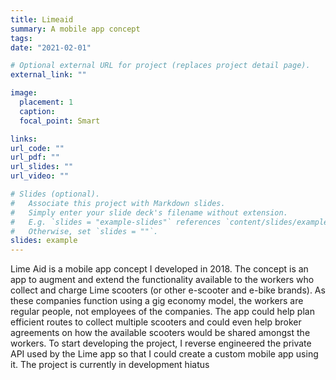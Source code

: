 ```yaml
---
title: Limeaid
summary: A mobile app concept
tags:
date: "2021-02-01"

# Optional external URL for project (replaces project detail page).
external_link: ""

image:
  placement: 1
  caption: 
  focal_point: Smart

links:
url_code: ""
url_pdf: ""
url_slides: ""
url_video: ""

# Slides (optional).
#   Associate this project with Markdown slides.
#   Simply enter your slide deck's filename without extension.
#   E.g. `slides = "example-slides"` references `content/slides/example-slides.md`.
#   Otherwise, set `slides = ""`.
slides: example
---
```


Lime Aid is a mobile app concept I developed in 2018. The concept is an app to augment and extend the functionality available to the workers who collect and charge Lime scooters (or other e-scooter and e-bike brands). As these companies function using a gig economy model, the workers are regular people, not employees of the companies. The app could help plan efficient routes to collect multiple scooters and could even help broker agreements on how the available scooters would be shared amongst the workers. To start developing the project, I reverse engineered the private API used by the Lime app so that I could create a custom mobile app using it. The project is currently in development hiatus
